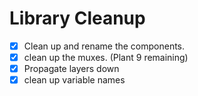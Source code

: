 # Library Cleanup

- [x] Clean up and rename the components.
- [x] clean up the muxes. (Plant 9 remaining)
- [x] Propagate layers down
- [x] clean up variable names